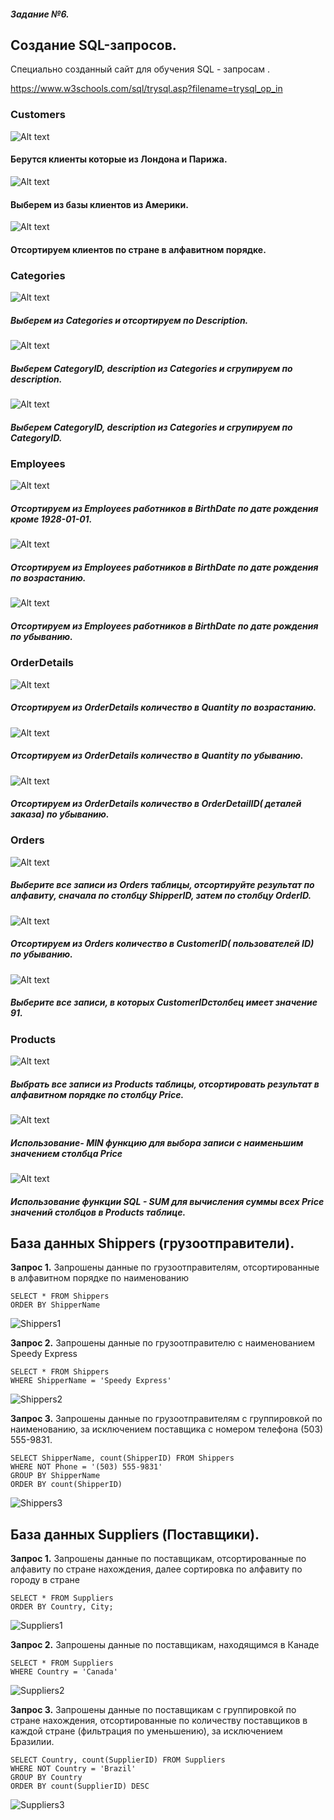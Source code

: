 ##### Задание №6.



## Создание SQL-запросов.

Специально созданный сайт для обучения SQL - запросам .

https://www.w3schools.com/sql/trysql.asp?filename=trysql_op_in

### Customers

![Alt text](/misc/images/image1.png)
#### Берутся клиенты которые из Лондона и Парижа.



![Alt text](/misc/images/image-1.1.png)
#### Выберем из базы клиентов из Америки.


![Alt text](/misc/images/image-1.2.png)
#### Отсортируем клиентов по стране в алфавитном порядке.


### Categories

![Alt text](/misc/images/image-1.6.png)
##### Выберем из Categories и отсортируем по Description.



![Alt text](/misc/images/image-1.7.png)
##### Выберем CategoryID, description из Categories и сгрупируем по description.


![Alt text](/misc/images/image-1.8.png)
##### Выберем CategoryID, description из Categories и сгрупируем по CategoryID.


### Employees

![Alt text](/misc/images/image-1.9.png)
##### Отсортируем из Employees работников в BirthDate по дате рождения кроме 1928-01-01.


![Alt text](/misc/images/image-10.png)
##### Отсортируем из Employees работников в BirthDate по дате рождения по возрастанию.


![Alt text](/misc/images/Снимок_экрана__364_.png)
##### Отсортируем из Employees работников в BirthDate по дате рождения по убыванию.


### OrderDetails

![Alt text](/misc/images/Снимок_экрана__365_.png)
##### Отсортируем из OrderDetails количество в Quantity  по возрастанию.

![Alt text](/misc/images/Снимок_экрана__366_.png)

##### Отсортируем из OrderDetails количество в Quantity  по убыванию.

![Alt text](/misc/images/Снимок_экрана__367_.png)
##### Отсортируем из OrderDetails количество в OrderDetailID( деталей заказа) по убыванию.


### Orders

![Alt text](/misc/images/Снимок_экрана__368_.png)
##### Выберите все записи из Orders таблицы, отсортируйте результат по алфавиту, сначала по столбцу ShipperID, затем по столбцу OrderID.


![Alt text](/misc/images/Снимок_экрана__372_.png)
##### Отсортируем из Orders количество в CustomerID( пользователей ID) по убыванию.


![Alt text](/image-17.png)
##### Выберите все записи, в которых CustomerIDстолбец имеет значение 91.


### Products

![Alt text](/image-18.png)
##### Выбрать все записи из Products таблицы, отсортировать результат в алфавитном порядке по столбцу	Price.


![Alt text](/image-19.png)
##### Использование- MIN функцию для выбора записи с наименьшим значением столбца Price


![Alt text](/image-20.png)
##### Использование функции SQL - SUM для вычисления суммы всех Price значений столбцов в Products таблице.


## База данных Shippers (грузоотправители).  

__Запрос 1.__ Запрошены данные по грузоотправителям, отсортированные в алфавитном порядке по наименованию  

```
SELECT * FROM Shippers
ORDER BY ShipperName
```
![Shippers1](Shippers1.png)

__Запрос 2.__ Запрошены данные по грузоотправителю с наименованием Speedy Express

```
SELECT * FROM Shippers
WHERE ShipperName = 'Speedy Express'
```
![Shippers2](Shippers2.png)


__Запрос 3.__ Запрошены данные по грузоотправителям с группировкой по наименованию,  за исключением поставщика с номером телефона (503) 555-9831.

```
SELECT ShipperName, count(ShipperID) FROM Shippers
WHERE NOT Phone = '(503) 555-9831'
GROUP BY ShipperName
ORDER BY count(ShipperID)
```
![Shippers3](Shippers3.png)


## База данных Suppliers (Поставщики).  

__Запрос 1.__ Запрошены данные по поставщикам, отсортированные по алфавиту по стране нахождения, далее сортировка по алфавиту по городу в стране  

```
SELECT * FROM Suppliers  
ORDER BY Country, City;
```
![Suppliers1](Suppliers1.png)    

__Запрос 2.__ Запрошены данные по поставщикам, находящимся в Канаде

```
SELECT * FROM Suppliers 
WHERE Country = 'Canada'
```
![Suppliers2](Suppliers2.png)


__Запрос 3.__ Запрошены данные по поставщикам с группировкой по стране нахождения, отсортированные по количеству поставщиков в каждой стране (фильтрация по уменьшению), за исключением Бразилии.

```
SELECT Country, count(SupplierID) FROM Suppliers
WHERE NOT Country = 'Brazil'
GROUP BY Country
ORDER BY count(SupplierID) DESC
```
![Suppliers3](Suppliers3.png)










